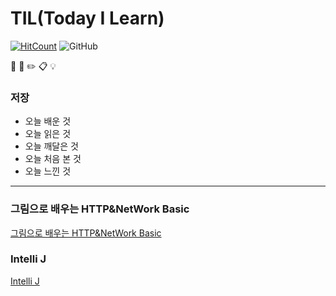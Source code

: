 # TIL(Today I Learn)

[![HitCount](http://hits.dwyl.com/gidrms99@navercom/TIL-Today-I-Learned-.svg)](http://hits.dwyl.com/gidrms99@navercom/TIL-Today-I-Learned-)  ![GitHub](https://img.shields.io/github/license/HyangKeunChoi/TIL-Today-I-Learned-)

:book:  :pencil:  :pencil2: :clipboard: 💡 

### 저장 

+ 오늘 배운 것
+ 오늘 읽은 것
+ 오늘 깨달은 것
+ 오늘 처음 본 것
+ 오늘 느낀 것

----------

### 그림으로 배우는 HTTP&NetWork Basic
[그림으로 배우는 HTTP&NetWork Basic](https://github.com/HyangKeunChoi/-HTTP-NetWork-Basic)


### Intelli J
[Intelli J](https://github.com/HyangKeunChoi/IntelliJ-start)
